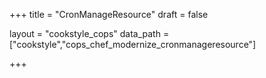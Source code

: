 +++
title = "CronManageResource"
draft = false

layout = "cookstyle_cops"
data_path = ["cookstyle","cops_chef_modernize_cronmanageresource"]

+++

<!-- The content of this page is automatically generated from the
cops_chef_modernize_cronmanageresource.yml file in github.com/chef/cookstyle/blob/master/docs-chef-io/data/cookstyle/. -->
